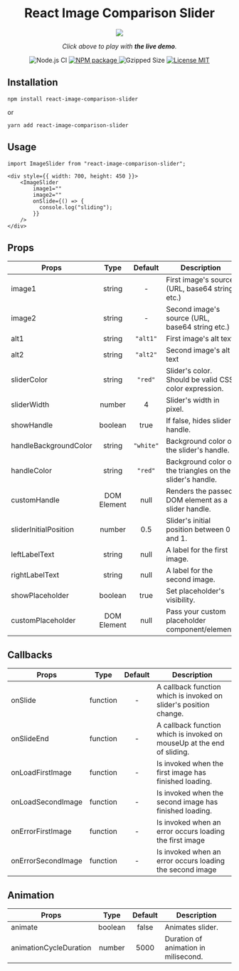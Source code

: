 <div align="center">
<h1>React Image Comparison Slider</h1>

<p align="center">
  <a href="https://codesandbox.io/embed/elegant-jepsen-nfhyi"><img src="https://raw.githubusercontent.com/OnurErtugral/react-image-comparison-slider/master/assets/ImageSlider.gif" /></a>
</p>

<p align="middle">
  <i>Click above to play with <b>the live demo</b>.</i>
</p>

![Node.js CI](https://github.com/OnurErtugral/react-image-comparison-slider/workflows/Node.js%20CI/badge.svg)
<a href="https://www.npmjs.com/package/react-image-comparison-slider">
<img src="https://img.shields.io/npm/v/react-image-comparison-slider" alt="NPM package" />
</a>
<img src="https://img.shields.io/bundlephobia/minzip/react-image-comparison-slider" alt="Gzipped Size" />
<a href="https://github.com/OnurErtugral/react-image-comparison-slider/blob/master/LICENSE">
<img src="https://img.shields.io/github/license/onurertugral/react-image-comparison-slider" alt="License MIT" />
</a>

</div>

## Installation

```
npm install react-image-comparison-slider
```

or

```
yarn add react-image-comparison-slider
```

## Usage

```
import ImageSlider from "react-image-comparison-slider";

<div style={{ width: 700, height: 450 }}>
    <ImageSlider
        image1=""
        image2=""
        onSlide={() => {
          console.log("sliding");
        }}
    />
</div>
```

## Props

| Props                 |    Type     |  Default  | Description                                               |
| --------------------- | :---------: | :-------: | --------------------------------------------------------- |
| image1                |   string    |     -     | First image's source (URL, base64 string etc.)            |
| image2                |   string    |     -     | Second image's source (URL, base64 string etc.)           |
| alt1                  |   string    | `"alt1"`  | First image's alt text                                    |
| alt2                  |   string    | `"alt2"`  | Second image's alt text                                   |
| sliderColor           |   string    |  `"red"`  | Slider's color. Should be valid CSS color expression.     |
| sliderWidth           |   number    |     4     | Slider's width in pixel.                                  |
| showHandle            |   boolean   |   true    | If false, hides slider handle.                            |
| handleBackgroundColor |   string    | `"white"` | Background color of the slider's handle.                  |
| handleColor           |   string    |  `"red"`  | Background color of the triangles on the slider's handle. |
| customHandle          | DOM Element |   null    | Renders the passed DOM element as a slider handle.        |
| sliderInitialPosition |   number    |    0.5    | Slider's initial position between 0 and 1.                |
| leftLabelText         |   string    |   null    | A label for the first image.                              |
| rightLabelText        |   string    |   null    | A label for the second image.                             |
| showPlaceholder       |   boolean   |   true    | Set placeholder's visibility.                             |
| customPlaceholder     | DOM Element |   null    | Pass your custom placeholder component/element.           |

## Callbacks

| Props              |   Type   | Default | Description                                                            |
| ------------------ | :------: | :-----: | ---------------------------------------------------------------------- |
| onSlide            | function |    -    | A callback function which is invoked on slider's position change.      |
| onSlideEnd         | function |    -    | A callback function which is invoked on mouseUp at the end of sliding. |
| onLoadFirstImage   | function |    -    | Is invoked when the first image has finished loading.                  |
| onLoadSecondImage  | function |    -    | Is invoked when the second image has finished loading.                 |
| onErrorFirstImage  | function |    -    | Is invoked when an error occurs loading the first image                |
| onErrorSecondImage | function |    -    | Is invoked when an error occurs loading the second image               |

## Animation

| Props                  |  Type   | Default | Description                          |
| ---------------------- | :-----: | :-----: | ------------------------------------ |
| animate                | boolean |  false  | Animates slider.                     |
| animationCycleDuration | number  |  5000   | Duration of animation in milisecond. |
